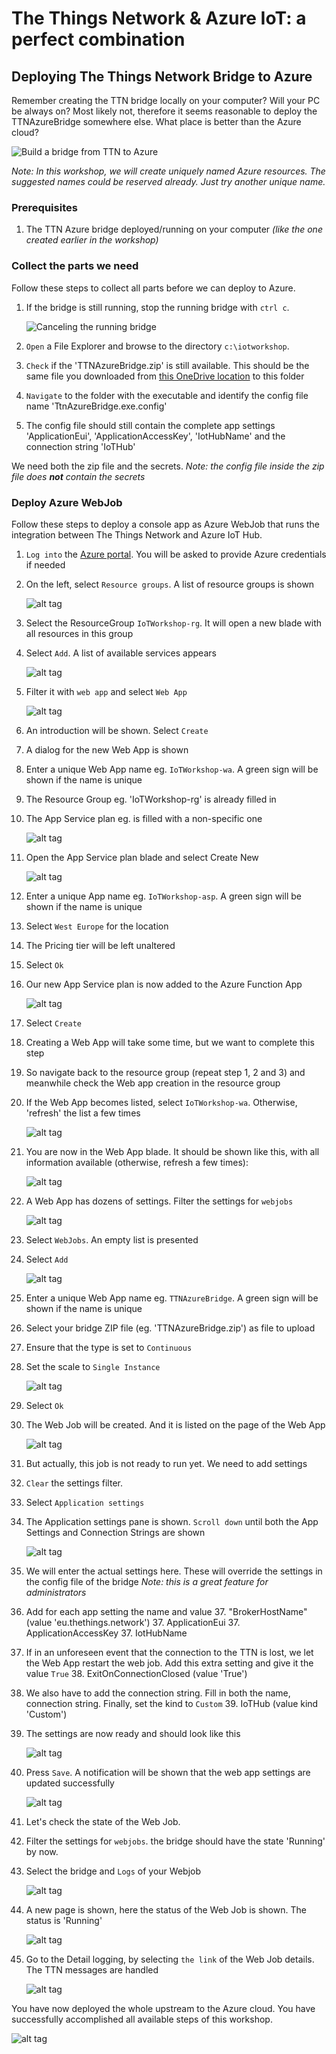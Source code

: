 # The Things Network & Azure IoT: a perfect combination
## Deploying The Things Network Bridge to Azure

Remember creating the TTN bridge locally on your computer? Will your PC be always on? Most likely not, therefore it seems reasonable to deploy the TTNAzureBridge somewhere else. What place is better than the Azure cloud?

![Build a bridge from TTN to Azure](img/msft/Picture08-build-a-bridge-frm-ttn-to-azure.png)

*Note: In this workshop, we will create uniquely named Azure resources. The suggested names could be reserved already. Just try another unique name.*

### Prerequisites

1. The TTN Azure bridge deployed/running on your computer _(like the one created earlier in the workshop)_

### Collect the parts we need

Follow these steps to collect all parts before we can deploy to Azure.

1. If the bridge is still running, stop the running bridge with `ctrl c`.
    
    ![Canceling the running bridge](img/webjob/bridge-cancelation.png)

2. `Open` a File Explorer and browse to the directory `c:\iotworkshop`. 
3. `Check` if the 'TTNAzureBridge.zip' is still available. This should be the same file you downloaded from [this OneDrive location](https://1drv.ms/f/s!At-2dMPHYH4-kP0ENT3ieMCvJPxeKA) to this folder
4. `Navigate` to the folder with the executable and identify the config file name 'TtnAzureBridge.exe.config'
5. The config file should still contain the complete app settings 'ApplicationEui', 'ApplicationAccessKey', 'IotHubName' and the connection string 'IoTHub'

We need both the zip file and the secrets. *Note: the config file inside the zip file does **not** contain the secrets*

### Deploy Azure WebJob

Follow these steps to deploy a console app as Azure WebJob that runs the integration between The Things Network and Azure IoT Hub.

1. `Log into` the [Azure portal](https://portal.azure.com/). You will be asked to provide Azure credentials if needed
2. On the left, select `Resource groups`. A list of resource groups is shown

    ![alt tag](img/azure-resource-groups.png)

3. Select the ResourceGroup `IoTWorkshop-rg`. It will open a new blade with all resources in this group

4. Select `Add`. A list of available services appears

    ![alt tag](img/azure-portal-add.png)

5. Filter it with `web app` and select `Web App`

    ![alt tag](img/azure-filter-web-app.png)

6. An introduction will be shown. Select `Create`
7. A dialog for the new Web App is shown
8. Enter a unique Web App name eg. `IoTWorkshop-wa`. A green sign will be shown if the name is unique
9. The Resource Group eg. 'IoTWorkshop-rg' is already filled in
10. The App Service plan eg. is filled with a non-specific one

    ![alt tag](img/webjob/webapp-creation.png)

11. Open the App Service plan blade and select Create New

    ![alt tag](img/azure-asp-create.png)

12. Enter a unique App name eg. `IoTWorkshop-asp`. A green sign will be shown if the name is unique
13. Select `West Europe` for the location
14. The Pricing tier will be left unaltered
15. Select `Ok`
16. Our new App Service plan is now added to the Azure Function App

    ![alt tag](img/webjob/webapp-created.png)

11. Select `Create`
12. Creating a Web App will take some time, but we want to complete this step
13. So navigate back to the resource group (repeat step 1, 2 and 3) and meanwhile check the Web app creation in the resource group
14. If the Web App becomes listed, select `IoTWorkshop-wa`. Otherwise, 'refresh' the list a few times

    ![alt tag](img/azure-portal-refresh.png)

15. You are now in the Web App blade. It should be shown like this, with all information available (otherwise, refresh a few times):

    ![alt tag](img/webjob/webapp-pane.png)

16. A Web App has dozens of settings. Filter the settings for `webjobs`

    ![alt tag](img/webjob/webapp-pane-filter.png)

17. Select `WebJobs`. An empty list is presented
18. Select `Add`

    ![alt tag](img/azure-portal-add.png)

19. Enter a unique Web App name eg. `TTNAzureBridge`. A green sign will be shown if the name is unique
20. Select your bridge ZIP file (eg. 'TTNAzureBridge.zip') as file to upload
21. Ensure that the type is set to `Continuous`
22. Set the scale to `Single Instance`

    ![alt tag](img/webjob/azure-web-job-add.png)

23. Select `Ok`
24. The Web Job will be created. And it is listed on the page of the Web App

    ![alt tag](img/webjob/azure-web-job-starting.png)

24. But actually, this job is not ready to run yet. We need to add settings
32. `Clear` the settings filter. 
33. Select `Application settings`
34. The Application settings pane is shown. `Scroll down` until both the App Settings and Connection Strings are shown

    ![alt tag](img/webjob/azure-web-job-app-settings.png)

11. We will enter the actual settings here. These will override the settings in the config file of the bridge *Note: this is a great feature for administrators*
11. Add for each app setting the name and value
    37. "BrokerHostName" (value 'eu.thethings.network')
    37. ApplicationEui
    37. ApplicationAccessKey
    37. IotHubName
11. If in an unforeseen event that the connection to the TTN is lost, we let the Web App restart the web job. Add this extra setting and give it the value `True` 
    38. ExitOnConnectionClosed (value 'True')  
11. We also have to add the connection string. Fill in both the name, connection string. Finally, set the kind to `Custom`
    39. IoTHub (value kind 'Custom')
39. The settings are now ready and should look like this

    ![alt tag](img/webjob/azure-web-job-app-settings-ready.png)

39. Press `Save`. A notification will be shown that the web app settings are updated successfully

    ![alt tag](img/azure-portal-save.png)

32. Let's check the state of the Web Job. 
38. Filter the settings for `webjobs`. the bridge should have the state 'Running' by now.
39. Select the bridge and `Logs` of your Webjob

    ![alt tag](img/bridge-list-web-job-logs.png)

25. A new page is shown, here the status of the Web Job is shown. The status is 'Running'

    ![alt tag](img/webjob/webapp-job-running.png)

26. Go to the Detail logging, by selecting `the link` of the Web Job details. The TTN messages are handled 

    ![alt tag](img/webjob/webapp-job-logging.png)

You have now deployed the whole upstream to the Azure cloud. You have successfully accomplished all available steps of this workshop.

![alt tag](img/logos/dotned-saturday.png)
